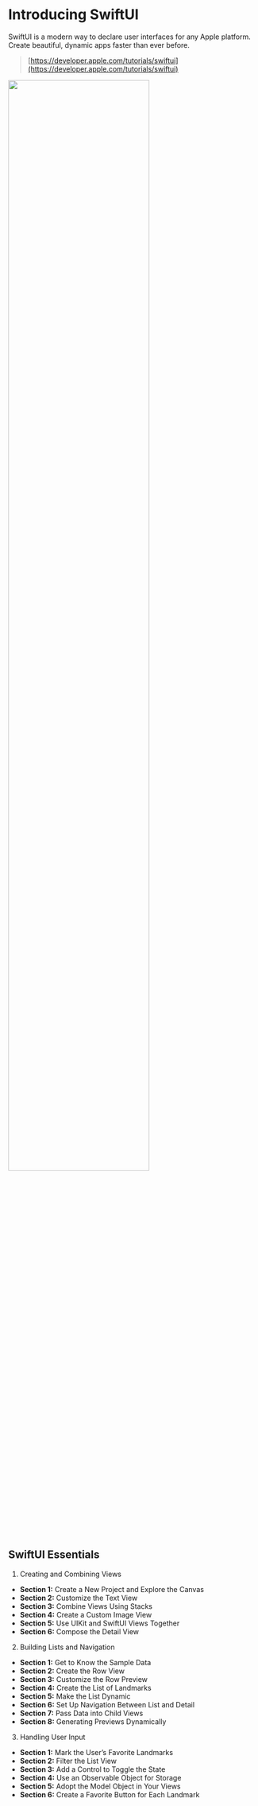# Introducing SwiftUI

SwiftUI is a modern way to declare user interfaces for any Apple platform. Create beautiful, dynamic apps faster than ever before.

> [https://developer.apple.com/tutorials/swiftui](https://developer.apple.com/tutorials/swiftui)

<img src="https://docs-assets.developer.apple.com/published/14af8a1d55/56a30421-98c5-43e0-bffd-605086591b54.png" width="75%">

## SwiftUI Essentials

1. Creating and Combining Views
  * **Section 1:** Create a New Project and Explore the Canvas
  * **Section 2:** Customize the Text View
  * **Section 3:** Combine Views Using Stacks
  * **Section 4:** Create a Custom Image View
  * **Section 5:** Use UIKit and SwiftUI Views Together
  * **Section 6:** Compose the Detail View
2. Building Lists and Navigation
  * **Section 1:** Get to Know the Sample Data
  * **Section 2:** Create the Row View
  * **Section 3:** Customize the Row Preview
  * **Section 4:** Create the List of Landmarks
  * **Section 5:** Make the List Dynamic
  * **Section 6:** Set Up Navigation Between List and Detail
  * **Section 7:** Pass Data into Child Views
  * **Section 8:** Generating Previews Dynamically
3. Handling User Input
  * **Section 1:** Mark the User’s Favorite Landmarks
  * **Section 2:** Filter the List View
  * **Section 3:** Add a Control to Toggle the State
  * **Section 4:** Use an Observable Object for Storage
  * **Section 5:** Adopt the Model Object in Your Views
  * **Section 6:** Create a Favorite Button for Each Landmark
